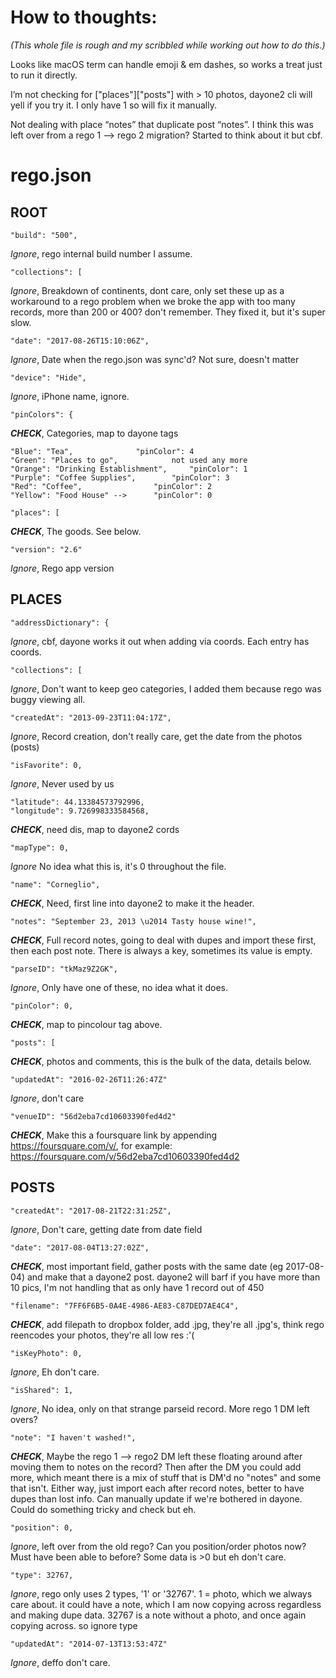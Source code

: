 # How to thoughts:

_(This whole file is rough and my scribbled while working out how to do this.)_

Looks like macOS term can handle emoji & em dashes, so works a treat just to run it directly.

I’m not checking for ["places"]["posts"] with > 10 photos, dayone2 cli will yell if you try it. I only have 1 so will fix it manually.

Not dealing with place “notes” that duplicate post “notes”. I think this was left over from a rego 1 --> rego 2 migration? Started to think about it but cbf.



# rego.json

## ROOT
	"build": "500",
*Ignore*, rego internal build number I assume.

	"collections": [
*Ignore*, Breakdown of continents, dont care, only set these up as a workaround to a rego problem when we broke the app with too many records, more than 200 or 400? don't remember. They fixed it, but it's super slow.

	"date": "2017-08-26T15:10:06Z", 
*Ignore*, Date when the rego.json was sync'd? Not sure, doesn't matter

	"device": "Hide", 
*Ignore*, iPhone name, ignore.

	"pinColors": {
_**CHECK**_, Categories, map to dayone tags

```
"Blue": "Tea", 				"pinColor": 4
"Green": "Places to go", 			not used any more
"Orange": "Drinking Establishment", 	"pinColor": 1
"Purple": "Coffee Supplies", 		"pinColor": 3
"Red": "Coffee", 				"pinColor": 2
"Yellow": "Food House" --> 		"pinColor": 0
```

	"places": [
_**CHECK**_, The goods. See below.

	"version": "2.6"
*Ignore*, Rego app version

## PLACES
	"addressDictionary": {
*Ignore*, cbf, dayone works it out when adding via coords. Each entry has coords.

	"collections": [
*Ignore*, Don't want to keep geo categories, I added them because rego was buggy viewing all.

	"createdAt": "2013-09-23T11:04:17Z", 
*Ignore*, Record creation, don't really care, get the date from the photos (posts)

	"isFavorite": 0, 
*Ignore*, Never used by us

	"latitude": 44.13384573792996, 
	"longitude": 9.726998333584568, 
_**CHECK**_, need dis, map to dayone2 cords

	"mapType": 0, 
*Ignore*
No idea what this is, it's 0 throughout the file.

	"name": "Corneglio", 
_**CHECK**_, Need, first line into dayone2 to make it the header.

	"notes": "September 23, 2013 \u2014 Tasty house wine!", 
_**CHECK**_, Full record notes, going to deal with dupes and import these first, then each post note. There is always a key, sometimes its value is empty.

	"parseID": "tkMaz9Z2GK", 
*Ignore*, Only have one of these, no idea what it does.

	"pinColor": 0, 
_**CHECK**_, map to pincolour tag above.

	"posts": [
_**CHECK**_, photos and comments, this is the bulk of the data, details below.

	"updatedAt": "2016-02-26T11:26:47Z"
*Ignore*, don't care

	"venueID": "56d2eba7cd10603390fed4d2"
_**CHECK**_, Make this a foursquare link by appending https://foursquare.com/v/, for example: https://foursquare.com/v/56d2eba7cd10603390fed4d2

## POSTS
	"createdAt": "2017-08-21T22:31:25Z", 
*Ignore*, Don't care, getting date from date field

	"date": "2017-08-04T13:27:02Z", 
_**CHECK**_, most important field, gather posts with the same date (eg 2017-08-04) and make that a dayone2 post. dayone2 will barf if you have more than 10 pics, I'm not handling that as only have 1 record out of 450

	"filename": "7FF6F6B5-0A4E-4986-AE83-C87DED7AE4C4", 
_**CHECK**_, add filepath to dropbox folder, add .jpg, they're all .jpg's, think rego reencodes your photos, they're all low res :'(

	"isKeyPhoto": 0, 
*Ignore*, Eh don't care.

	"isShared": 1, 
*Ignore*, No idea, only on that strange parseid record. More rego 1 DM left overs?

	"note": "I haven't washed!", 
_**CHECK**_, Maybe the rego 1 --> rego2 DM left these floating around after moving them to notes on the record? Then after the DM you could add more, which meant there is a mix of stuff that is DM'd no "notes" and some that isn't. Either way, just import each after record notes, better to have dupes than lost info. Can manually update if we're bothered in dayone. Could do something tricky and check but eh.

	"position": 0, 
*Ignore*, left over from the old rego? Can you position/order photos now? Must have been able to before? Some data is >0 but eh don't care.

	"type": 32767, 
*Ignore*, rego only uses 2 types, '1' or '32767'.
1 = photo, which we always care about. it could have a note, which I am now copying across regardless and making dupe data. 32767 is a note without a photo, and once again copying across. so ignore type

	"updatedAt": "2014-07-13T13:53:47Z"
*Ignore*, deffo don't care.

